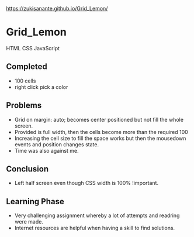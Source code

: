 https://zukisanante.github.io/Grid_Lemon/
# Grid_Lemon
HTML CSS JavaScript

## Completed
- 100 cells
- right click pick a color

## Problems
- Grid on margin: auto; becomes center positioned but not fill the whole screen.
- Provided is full width, then the cells become more than the required 100
- Increasing the cell size to fill the space works but then the mousedown events and position changes state.
- Time was also against me.

## Conclusion
- Left half screen even though CSS width is 100% !important.

## Learning Phase
- Very challenging assignment whereby a lot of attempts and readring were made.
- Internet resources are helpful when having a skill to find solutions.
